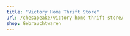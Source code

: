 ```yaml
---
title: "Victory Home Thrift Store"
url: /chesapeake/victory-home-thrift-store/
shop: Gebrauchtwaren
---
```

